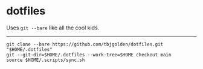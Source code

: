 # dotfiles

Uses `git --bare` like all the cool kids.

---

```
git clone --bare https://github.com/tbjgolden/dotfiles.git "$HOME/.dotfiles"
git --git-dir=$HOME/.dotfiles --work-tree=$HOME checkout main
source $HOME/.scripts/sync.sh
```
